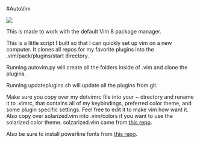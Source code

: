 #AutoVim

![](http://i.imgur.com/YliejIw.jpg)

This is made to work with the default Vim 8 package manager.

This is a little script I built so that I can quickly set up vim
on a new computer. It clones all repos for my favorite plugins into
the .vim/pack/plugins/start directory.

Running autovim.py will create all the folders inside of .vim and clone
the plugins.

Running updateplugins.sh will update all the plugins from git.

Make sure you copy over my dotvimrc file into your ~ directory and rename
it to .vimrc, that contains all of my keybindings, preferred color theme, 
and some plugin specific settings. Feel free to edit it to make vim how
want it. Also copy over solarized.vim into .vim/colors if you want to 
use the solarized color theme. solzarized.vim came from [this repo](https://github.com/altercation/vim-colors-solarized).

Also be sure to install powerline fonts from [this repo](https://github.com/powerline/fonts).
